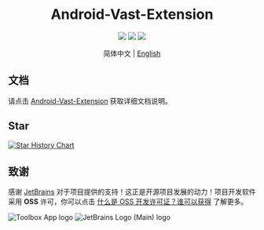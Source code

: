 <h1 align="center">Android-Vast-Extension</h1>

<p align="center">
<img src="https://img.shields.io/badge/min%20sdk%20version-23-yellowgreen"/>
<img src="https://img.shields.io/badge/jdk%20version-17-2300b894?style=flat"/>
<img src="https://img.shields.io/badge/license-Apache%20License%202.0-blue.svg?style=flat"/>
</p>

<p align="center">简体中文 | <a href="https://github.com/SakurajimaMaii/Android-Vast-Extension/blob/develop/README.md">English</a></p>

## 文档

请点击 [Android-Vast-Extension](https://ave.entropy2020.cn/) 获取详细文档说明。

## Star

[![Star History Chart](https://api.star-history.com/svg?repos=SakurajimaMaii/Android-Vast-Extension&type=Date)](https://star-history.com/#SakurajimaMaii/Android-Vast-Extension&Date)

## 致谢

感谢 [JetBrains](https://www.jetbrains.com/) 对于项目提供的支持！这正是开源项目发展的动力！项目开发软件采用
**OSS**
许可，你可以点击 [什么是 OSS 开发许可证？谁可以获得](https://sales.jetbrains.com/hc/zh-cn/articles/360016581839-%E4%BB%80%E4%B9%88%E6%98%AF-OSS-%E5%BC%80%E5%8F%91%E8%AE%B8%E5%8F%AF%E8%AF%81-%E8%B0%81%E5%8F%AF%E4%BB%A5%E8%8E%B7%E5%BE%97-)
了解更多。

![Toolbox App logo](https://resources.jetbrains.com/storage/products/company/brand/logos/Toolbox.svg)
![JetBrains Logo (Main) logo](https://resources.jetbrains.com/storage/products/company/brand/logos/jb_beam.svg)
